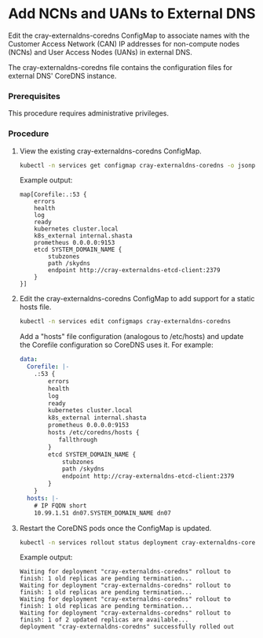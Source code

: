 # Add NCNs and UANs to External DNS

Edit the cray-externaldns-coredns ConfigMap to associate names with the Customer Access Network \(CAN\) IP addresses for non-compute nodes \(NCNs\) and User Access Nodes \(UANs\) in external DNS.

The cray-externaldns-coredns file contains the configuration files for external DNS' CoreDNS instance.

### Prerequisites

This procedure requires administrative privileges.

### Procedure

1.  View the existing cray-externaldns-coredns ConfigMap.

    ```bash
    kubectl -n services get configmap cray-externaldns-coredns -o jsonpath='{.data}'
    ```

    Example output:

    ```
    map[Corefile:.:53 {
        errors
        health
        log
        ready
        kubernetes cluster.local
        k8s_external internal.shasta
        prometheus 0.0.0.0:9153
        etcd SYSTEM_DOMAIN_NAME {
            stubzones
            path /skydns
            endpoint http://cray-externaldns-etcd-client:2379
        }
    }]
    ```

2.  Edit the cray-externaldns-coredns ConfigMap to add support for a static hosts file.

    ```bash
    kubectl -n services edit configmaps cray-externaldns-coredns
    ```

    Add a "hosts" file configuration \(analogous to /etc/hosts\) and update the Corefile configuration so CoreDNS uses it. For example:

    ```yaml
    data:
      Corefile: |-
        .:53 {
            errors
            health
            log
            ready
            kubernetes cluster.local
            k8s_external internal.shasta
            prometheus 0.0.0.0:9153
            hosts /etc/coredns/hosts {
               fallthrough
            }
            etcd SYSTEM_DOMAIN_NAME {
                stubzones
                path /skydns
                endpoint http://cray-externaldns-etcd-client:2379
            }
        }
      hosts: |-
        # IP FQDN short
        10.99.1.51 dn07.SYSTEM_DOMAIN_NAME dn07
    ```

3.  Restart the CoreDNS pods once the ConfigMap is updated.

    ```bash
    kubectl -n services rollout status deployment cray-externaldns-coredns
    ```

    Example output:

    ```
    Waiting for deployment "cray-externaldns-coredns" rollout to finish: 1 old replicas are pending termination...
    Waiting for deployment "cray-externaldns-coredns" rollout to finish: 1 old replicas are pending termination...
    Waiting for deployment "cray-externaldns-coredns" rollout to finish: 1 old replicas are pending termination...
    Waiting for deployment "cray-externaldns-coredns" rollout to finish: 1 of 2 updated replicas are available...
    deployment "cray-externaldns-coredns" successfully rolled out
    ```

